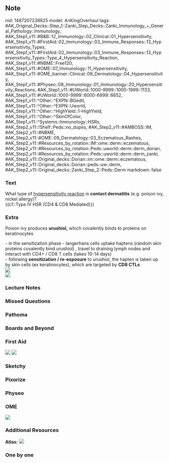 ## Note
nid: 1487207238825
model: AnKingOverhaul
tags: #AK_Original_Decks::Step_1::Zanki_Step_Decks::Zanki_Immunology_+_General_Pathology::Immunology, #AK_Step1_v11::#B&B::12_Immunology::02_Clinical::01_Hypersensitivity, #AK_Step1_v11::#FirstAid::02_Immunology::03_Immune_Responses::13_Hypersensitivity_Types, #AK_Step1_v11::#FirstAid::02_Immunology::03_Immune_Responses::13_Hypersensitivity_Types::Type_4_Hypersensitivity_Reaction, #AK_Step1_v11::#NBME::Free120, #AK_Step1_v11::#OME::07_Immunology::11_Hypersensitivity, #AK_Step1_v11::#OME_banner::Clinical::09_Dermatology::04_Hypersensitivity, #AK_Step1_v11::#Physeo::08_Immunology::01_Immunology::20_Hypersensitivity_Reactions, #AK_Step1_v11::#UWorld::1000-9999::1000-1999::1133, #AK_Step1_v11::#UWorld::1000-9999::6000-6999::6652, #AK_Step1_v11::^Other::^EXPN::BGedit, #AK_Step1_v11::^Other::^EXPN::Uworld, #AK_Step1_v11::^Other::^HighYield::1-HighYield, #AK_Step1_v11::^Other::^SkinOfColor, #AK_Step1_v11::^Systems::Immunology::HSRs, #AK_Step2_v11::!Shelf::Peds::no_dupes, #AK_Step2_v11::#AMBOSS::IM, #AK_Step2_v11::#NBME, #AK_Step2_v11::#OME::09_Dermatology::03_Eczematous_Rashes, #AK_Step2_v11::#Resources_by_rotation::IM::ome::derm::eczematous, #AK_Step2_v11::#Resources_by_rotation::Peds::uworld::derm::derm_dorian, #AK_Step2_v11::#Resources_by_rotation::Peds::uworld::derm::derm_zanki, #AK_Step2_v11::Original_decks::Dorian::im::ome::derm::eczematous, #AK_Step2_v11::Original_decks::Dorian::peds::uw::derm, #AK_Step2_v11::Original_decks::Zanki_Step_2::Peds::Derm
markdown: false

### Text
<div>
  <div>
    <div>
      What type of <u>hypersensitivity reaction</u> is <b>contact
      dermatitis</b> (e.g. poison ivy, nickel allergy)?
    </div>
    <div>
      {{c1::Type IV HSR (CD4 & CD8 Mediated)}}
    </div>
  </div>
</div>

### Extra
Poison ivy produces <b>urushiol,</b> which covalently binds to
proteins on keratinocytes
<div>
  - in the sensitization phase - langerhans cells uptake haptens
  (random skin proteins covalently bind urushiol) , travel to
  draining lymph nodes and interact with CD4+ / CD8 T cells (takes
  10-14 days)
</div>
<div>
  - following <b>sensitization / re-exposure</b> to urushiol, the
  hapten is taken up by skin cells (ex keratinocytes), which are
  targeted by <b>CD8 CTLs</b>
</div>
<div>
  <b><img src="paste-405887294373889.jpg"></b>
</div><img src=
"paste-8c61cbc857099215289209924c595cc3224b696c.png">

### Lecture Notes


### Missed Questions


### Pathoma


### Boards and Beyond


### First Aid
<img src="tmpnLDuI8.png"> <img src="tmpY1O3y9.png">

### Sketchy


### Pixorize


### Physeo


### OME
<div class="ome-widget">
  <a href=
  "https://onlinemeded.org/spa/dermatology/hypersensitivity/acquire?ref=anki">
  <img src="_OME_AnkiFlashcards_Lesson_2.png"></a>
</div>

### Additional Resources
<b>Atlas:</b> <img src="tmpvnkbOA.png" class="resizer">

### One by one

